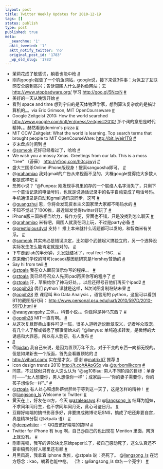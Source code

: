 ```yaml
---
layout: post
title: Twitter Weekly Updates for 2010-12-19
tags: []
status: publish
type: post
published: true
meta:
  _searchme: '1'
  aktt_tweeted: '1'
  aktt_notify_twitter: 'no'
  original_post_id: '1783'
  _wp_old_slug: '1783'
---
```

<ul class="aktt_tweet_digest">
	<li>茉莉花成了敏感词，躺着也能中枪 <a href="http://twitter.com/azaleasays/statuses/14048630893707265" class="aktt_tweet_time">#</a></li>
	<li>刚向google报告了一个钓鱼网站，google说，接下来做3件事：为保卫了互联网安全感到高兴；告诉周围人什么是钓鱼网站；去 <a href="http://www.stopbadware.org/" rel="nofollow">http://www.stopbadware.org/</a> 学习 <a href="http://goo.gl/5NcxN" rel="nofollow">http://goo.gl/5NcxN</a> <a href="http://twitter.com/azaleasays/statuses/14078607739592704" class="aktt_tweet_time">#</a></li>
	<li>美好的一天从晚饭开始 <a href="http://twitter.com/azaleasays/statuses/14099101150879746" class="aktt_tweet_time">#</a></li>
	<li>看到 space and time 想到宇宙的是天体物理学家，想到算法复杂度的是搞计算机的。。via Eric Grimson, MIT OpenCourseware <a href="http://twitter.com/azaleasays/statuses/14104884743774208" class="aktt_tweet_time">#</a></li>
	<li>Google Zeitgeist 2010: How the world searched  <a href="http://www.google.com/intl/en/press/zeitgeist2010/" rel="nofollow">http://www.google.com/intl/en/press/zeitgeist2010/</a> 那个词的意思是时代精神。。赫然看到domino&#039;s pizza <a href="http://twitter.com/azaleasays/statuses/14178949919670272" class="aktt_tweet_time">#</a></li>
	<li>MIT OCW Zeitgeist: What the world is learning. Top search terms that brought people to MIT OpenCourseWare:  <a href="http://bit.ly/ejr1TG" rel="nofollow">http://bit.ly/ejr1TG</a> <a href="http://twitter.com/azaleasays/statuses/14180507814207488" class="aktt_tweet_time">#</a></li>
	<li>岁末盘点时间到 <a href="http://twitter.com/azaleasays/statuses/14180812320677888" class="aktt_tweet_time">#</a></li>
	<li>@<a href="http://twitter.com/someok" class="aktt_username">someok</a> 还好已经看过了，哈哈 <a href="http://twitter.com/azaleasays/statuses/14181529521487872" class="aktt_tweet_time">#</a></li>
	<li>We wish you a mossy Xmas. Greetings from our lab. This is a moss &quot;tree&quot; （苔藓） <a href="http://yfrog.com/h0ccjwyj" rel="nofollow">http://yfrog.com/h0ccjwyj</a> <a href="http://twitter.com/azaleasays/statuses/14461782538067969" class="aktt_tweet_time">#</a></li>
	<li>盛大三国杀Online iPhone版现身！搜索sanguosha即可。 <a href="http://twitter.com/azaleasays/statuses/14620184618737664" class="aktt_tweet_time">#</a></li>
	<li>@<a href="http://twitter.com/grahamiao" class="aktt_username">grahamiao</a> 我对gmail的广告从来视而不见的，大概google觉得绝大多数人都是这样吧 <a href="http://twitter.com/azaleasays/statuses/14621488082583552" class="aktt_tweet_time">#</a></li>
	<li>恐怖小说？ “@Funpea: 刚发现手机里的存的一个联络人名字消失了，只剩下一个童话记录的电话号码，也就是说通话记录中的名字自动变成了电话号码。手机通讯录是自动和gmail通讯录同步，这可 <a href="http://twitter.com/azaleasays/statuses/14624322429648898" class="aktt_tweet_time">#</a></li>
	<li>@<a href="http://twitter.com/guangzhui" class="aktt_username">guangzhui</a> 恩，你将会发现资本主义国家里大家都不喝热水的 <a href="http://twitter.com/azaleasays/statuses/14628601823494144" class="aktt_tweet_time">#</a></li>
	<li>不知不觉过了1000推，最近越发觉得twitter好玩了 <a href="http://twitter.com/azaleasays/statuses/14630824074805248" class="aktt_tweet_time">#</a></li>
	<li>iPhone版三国杀相当给力，操作方便，界面也不错，只是没找到怎么聊天 <a href="http://twitter.com/azaleasays/statuses/14653077353144321" class="aktt_tweet_time">#</a></li>
	<li>@<a href="http://twitter.com/grahamiao" class="aktt_username">grahamiao</a> 米有吧，周围人就我在网上玩，不过是party必备 <a href="http://twitter.com/azaleasays/statuses/14659738876776449" class="aktt_tweet_time">#</a></li>
	<li>@<a href="http://twitter.com/prestigiousdycl" class="aktt_username">prestigiousdycl</a> 支持！ 推上本来就什么话题都可以发的，和智商米有关系。 <a href="http://twitter.com/azaleasays/statuses/14766799920828416" class="aktt_tweet_time">#</a></li>
	<li>@<a href="http://twitter.com/someok" class="aktt_username">someok</a> 其实未必是错误决定，比如那个武装起义搞独立的，另一个选择没实际发生怎么能肯定就是对的。 <a href="http://twitter.com/azaleasays/statuses/14770447887368192" class="aktt_tweet_time">#</a></li>
	<li>下车走到lab的半分钟，头发就结冰了，real feel -15C... <a href="http://twitter.com/azaleasays/statuses/14799745570570240" class="aktt_tweet_time">#</a></li>
	<li>原来俺们学校的可可(cacao)基因组研究是Hershey赞助的 <a href="http://twitter.com/azaleasays/statuses/14806696153059328" class="aktt_tweet_time">#</a></li>
	<li>Say hi from twii <a href="http://twitter.com/azaleasays/statuses/14832929117048833" class="aktt_tweet_time">#</a></li>
	<li>@<a href="http://twitter.com/ztpala" class="aktt_username">ztpala</a> 我在众人面前演示你写的程序。。 <a href="http://twitter.com/azaleasays/statuses/14836772357808128" class="aktt_tweet_time">#</a></li>
	<li>@<a href="http://twitter.com/ztpala" class="aktt_username">ztpala</a> 我已经号召众人先买ipad再买你写的程序了 <a href="http://twitter.com/azaleasays/statuses/14837354757881858" class="aktt_tweet_time">#</a></li>
	<li>@<a href="http://twitter.com/ztpala" class="aktt_username">ztpala</a> 汗，苹果给你了神马好处。。以后还得号召他们再买个ipad2 <a href="http://twitter.com/azaleasays/statuses/14837777816363008" class="aktt_tweet_time">#</a></li>
	<li>@<a href="http://twitter.com/oppih28" class="aktt_username">oppih28</a> 偶们 python 课就是这样，N次试图复制粘贴未果 <a href="http://twitter.com/azaleasays/statuses/14911221761314816" class="aktt_tweet_time">#</a></li>
	<li>@<a href="http://twitter.com/oppih28" class="aktt_username">oppih28</a> 恩 课程叫 Bio Data Analysis ，语言用的 python，这里可以看到 BT的截图版代码： <a href="http://www.personal.psu.edu/iua1/2010/597D/2010-597D.html" rel="nofollow">http://www.personal.psu.edu/iua1/2010/597D/2010-597D.html</a> <a href="http://twitter.com/azaleasays/statuses/14913149811556352" class="aktt_tweet_time">#</a></li>
	<li>@<a href="http://twitter.com/wangyangphy" class="aktt_username">wangyangphy</a> 三体。。科普小说。。你做得是神马东西？ <a href="http://twitter.com/azaleasays/statuses/14914678811529216" class="aktt_tweet_time">#</a></li>
	<li>@<a href="http://twitter.com/oppih28" class="aktt_username">oppih28</a> MIT一直有啊。 <a href="http://twitter.com/azaleasays/statuses/14914918406955008" class="aktt_tweet_time">#</a></li>
	<li>从这次复旦野黄山事件可见一斑，很多人道听途说断章取义，记者哗众取宠，有几个人了解或者愿了解事情始末的  “@lianyue: 单纯追求转发，是微博的大诱惑和大罪恶，所以有人剽窃，有人发布 <a href="http://twitter.com/azaleasays/statuses/14927648786481152" class="aktt_tweet_time">#</a></li>
	<li> <a href="http://twitter.com/azaleasays/statuses/15075144728846336" class="aktt_tweet_time">#</a></li>
	<li>@<a href="http://twitter.com/Ipidan" class="aktt_username">Ipidan</a> 我自己来说，是因为置顶万年不变，对于不变的东西一向都无视的。但是如果新去一个版面，首先会看置顶帖的 <a href="http://twitter.com/azaleasays/statuses/15090024689180674" class="aktt_tweet_time">#</a></li>
	<li><a href="http://vihart.com/" rel="nofollow">http://vihart.com/</a>  实在是才女，感谢 @<a href="http://twitter.com/matrix67" class="aktt_username">matrix67</a> 推荐 <a href="http://twitter.com/azaleasays/statuses/15230942146727936" class="aktt_tweet_time">#</a></li>
	<li>Icon design trends 2010 <a href="http://t.co/tAApGSx" rel="nofollow">http://t.co/tAApGSx</a> via @<a href="http://twitter.com/turbomilkcom" class="aktt_username">turbomilkcom</a> <a href="http://twitter.com/azaleasays/statuses/15248794178293760" class="aktt_tweet_time">#</a></li>
	<li>同意，不过貌似只有女人这么认为 “@ag108lau: 男人不同阶段的目标：单身时——“女人想要你，男人想像你一样”；成家后——“你的妻子需要你，你的孩子想像你一样”。” <a href="http://twitter.com/azaleasays/statuses/15260249388744704" class="aktt_tweet_time">#</a></li>
	<li>@<a href="http://twitter.com/ztpala" class="aktt_username">ztpala</a> 有人处心积虑卧薪尝胆终于等到这一天了，这是怎样的精神！ <a href="http://twitter.com/azaleasays/statuses/15542367004139520" class="aktt_tweet_time">#</a></li>
	<li>@<a href="http://twitter.com/liangsong_ls" class="aktt_username">liangsong_ls</a> Welcome to Twitter! <a href="http://twitter.com/azaleasays/statuses/15555999934980097" class="aktt_tweet_time">#</a></li>
	<li>黄天在上，好友在四方，今天 @<a href="http://twitter.com/azaleasays" class="aktt_username">azaleasays</a> 和 @<a href="http://twitter.com/liangsong_ls" class="aktt_username">liangsong_ls</a> 结拜为姐妹，不求同年同月生，也不求同年同月死，此心可鉴日月。 <a href="http://twitter.com/azaleasays/statuses/15618699671117824" class="aktt_tweet_time">#</a></li>
	<li>豆瓣好端端的搞书影音多好，非要搞成微博论坛SNS，搞成了吧还非要自宫，真是精神分裂 (@ztpala 语） <a href="http://twitter.com/azaleasays/statuses/15638013790912512" class="aktt_tweet_time">#</a></li>
	<li>@<a href="http://twitter.com/deepwhiter" class="aktt_username">deepwhiter</a> - -! QQ应该好端端的搞IM <a href="http://twitter.com/azaleasays/statuses/15671125254086656" class="aktt_tweet_time">#</a></li>
	<li>Twitter for iPhone 有 bug 啊，自己@自己的也出现在 Mention 里面，网页上就没有。 <a href="http://twitter.com/azaleasays/statuses/15684326251307008" class="aktt_tweet_time">#</a></li>
	<li>刚审完稿，我写的评论快比原始paper长了，被自己感动死了，这么认真还不要审稿费的好人哪里还有额 <a href="http://twitter.com/azaleasays/statuses/15684839223066624" class="aktt_tweet_time">#</a></li>
	<li>月黑风高，我拿着 iphone 发推，@ztpala 说：亮死了。 @<a href="http://twitter.com/liangsong_ls" class="aktt_username">liangsong_ls</a> 在远方怨念：kao，躺着也能中枪。 （注：@liangsong_ls 单名一个亮字） <a href="http://twitter.com/azaleasays/statuses/15686213050568704" class="aktt_tweet_time">#</a></li>
</ul>
